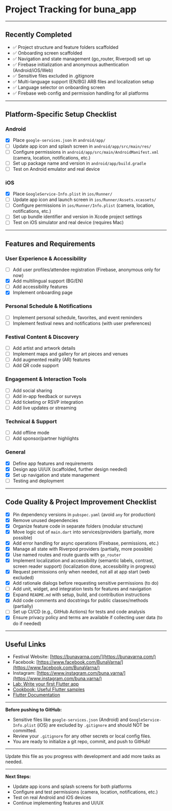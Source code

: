 # Project Tracking for buna_app

---

## Recently Completed
- ✅ Project structure and feature folders scaffolded
- ✅ Onboarding screen scaffolded
- ✅ Navigation and state management (go_router, Riverpod) set up
- ✅ Firebase initialization and anonymous authentication (Android/iOS/Web)
- ✅ Sensitive files excluded in .gitignore
- ✅ Multi-language support (EN/BG) ARB files and localization setup
- ✅ Language selector on onboarding screen
- ✅ Firebase web config and permission handling for all platforms

---

## Platform-Specific Setup Checklist

### Android
- [x] Place `google-services.json` in `android/app/`
- [ ] Update app icon and splash screen in `android/app/src/main/res/`
- [ ] Configure permissions in `android/app/src/main/AndroidManifest.xml` (camera, location, notifications, etc.)
- [ ] Set up package name and version in `android/app/build.gradle`
- [ ] Test on Android emulator and real device

### iOS
- [x] Place `GoogleService-Info.plist` in `ios/Runner/`
- [ ] Update app icon and launch screen in `ios/Runner/Assets.xcassets/`
- [ ] Configure permissions in `ios/Runner/Info.plist` (camera, location, notifications, etc.)
- [ ] Set up bundle identifier and version in Xcode project settings
- [ ] Test on iOS simulator and real device (requires Mac)

---

## Features and Requirements

### User Experience & Accessibility
- [ ] Add user profiles/attendee registration (Firebase, anonymous only for now)
- [x] Add multilingual support (BG/EN)
- [ ] Add accessibility features
- [x] Implement onboarding page

### Personal Schedule & Notifications
- [ ] Implement personal schedule, favorites, and event reminders
- [ ] Implement festival news and notifications (with user preferences)

### Festival Content & Discovery
- [ ] Add artist and artwork details
- [ ] Implement maps and gallery for art pieces and venues
- [ ] Add augmented reality (AR) features
- [ ] Add QR code support

### Engagement & Interaction Tools
- [ ] Add social sharing
- [ ] Add in-app feedback or surveys
- [ ] Add ticketing or RSVP integration
- [ ] Add live updates or streaming

### Technical & Support
- [ ] Add offline mode
- [ ] Add sponsor/partner highlights

### General
- [x] Define app features and requirements
- [x] Design app UI/UX (scaffolded, further design needed)
- [x] Set up navigation and state management
- [ ] Testing and deployment

---

## Code Quality & Project Improvement Checklist

- [x] Pin dependency versions in `pubspec.yaml` (avoid `any` for production)
- [x] Remove unused dependencies
- [x] Organize feature code in separate folders (modular structure)
- [x] Move logic out of `main.dart` into services/providers (partially, more possible)
- [x] Add error handling for async operations (Firebase, permissions, etc.)
- [x] Manage all state with Riverpod providers (partially, more possible)
- [x] Use named routes and route guards with `go_router`
- [x] Implement localization and accessibility (semantic labels, contrast, screen reader support) (localization done, accessibility in progress)
- [x] Request permissions only when needed, not all at app start (web excluded)
- [x] Add rationale dialogs before requesting sensitive permissions (to do)
- [ ] Add unit, widget, and integration tests for features and navigation
- [x] Expand `README.md` with setup, build, and contribution instructions
- [x] Add code comments and docstrings for public classes/methods (partially)
- [ ] Set up CI/CD (e.g., GitHub Actions) for tests and code analysis
- [x] Ensure privacy policy and terms are available if collecting user data (to do if needed)

---

## Useful Links
- Festival Website: [https://bunavarna.com/](https://bunavarna.com/)
- Facebook: [https://www.facebook.com/BunaVarna/](https://www.facebook.com/BunaVarna/)
- Instagram: [https://www.instagram.com/buna.varna/](https://www.instagram.com/buna.varna/)
- [Lab: Write your first Flutter app](https://docs.flutter.dev/get-started/codelab)
- [Cookbook: Useful Flutter samples](https://docs.flutter.dev/cookbook)
- [Flutter Documentation](https://docs.flutter.dev/)

---
**Before pushing to GitHub:**
- Sensitive files like `google-services.json` (Android) and `GoogleService-Info.plist` (iOS) are excluded by `.gitignore` and should NOT be committed.
- Review your `.gitignore` for any other secrets or local config files.
- You are ready to initialize a git repo, commit, and push to GitHub!

---
Update this file as you progress with development and add more tasks as needed.

---
**Next Steps:**
- Update app icons and splash screens for both platforms
- Configure and test permissions (camera, location, notifications, etc.)
- Test on real Android and iOS devices
- Continue implementing features and UI/UX
